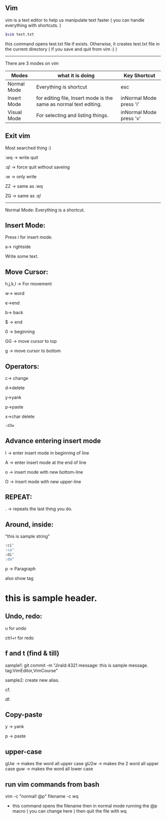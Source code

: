 ## Vim

vim is a text editor to help us manipulate text faster ( you can handle everything with shortcuts. )

``` bash
$vim test.txt
```

this command opens test.txt file if exists. Otherwise, it creates test.txt file in the current directory ( if you save and quit from vim :) )

--------

There are 3 modes on vim 

| Modes       | what it is doing                                             | Key Shortcut            |
| ----------- | ------------------------------------------------------------ | ----------------------- |
| Normal Mode | Everything is shortcut                                       | esc                     |
| Insert Mode | for editing file, Insert mode is the same as normal text editing. | inNormal Mode press 'i' |
| Visual Mode | For selecting and listing things.                            | inNormal Mode press 'v' |

## Exit vim

Most searched thing :) 

:wq -> write quit

:q! -> force quit without saveing

:w -> only write

ZZ -> same as :wq

ZQ -> same as :q!

---------

Normal Mode: Everything is a shortcut. 

## Insert Mode:

Press i for insert mode.

a-> rightside

Write some text.

## Move Cursor:

h,j,k,l -> For movement

w-> word

e->end

b-> back

$ -> end

0 -> beginning

GG -> move cursor to top

g -> move cursor to bottom 

## Operators:

c-> change

d->delete

y->yank

p->paste

x->char delete

``` bash
:d3w
```

## Advance entering insert mode

I -> enter insert mode in beginning of line

A -> enter insert mode at the end of line

o -> insert mode with new bottom-line 

O -> insert mode with new upper-line

## REPEAT:

. -> repeats  the last thing you do.

## Around, inside:

"this is sample string" 

``` bash
:ci"
:ca"
:di"
:da"
```

p -> Paragraph

also show tag <h1>this is sample header.</h1>

## Undo, redo:

u for undo

ctrl+r for redo

## f and t (find & till)

sample1:
git commit -m "JiraId:4321 message: this is sample message. tag:VimEditor,VimCourse"

sample2: create new alias.

cf. 

df.

## Copy-paste

y -> yank

p -> paste

## upper-case

gUw -> makes the word all upper case
gU2w -> makes the 2 word all upper case
guw -> makes the word all lower case

## run vim commands from bash

vim -c "normal! @p" filename -c wq

- this command opens the filename then in normal mode running the @p macro ( you can change here ) then quit the file with wq






